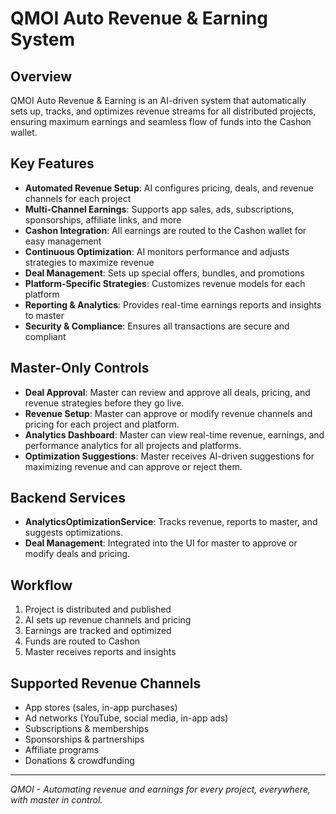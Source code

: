# QMOI Auto Revenue & Earning System

## Overview
QMOI Auto Revenue & Earning is an AI-driven system that automatically sets up, tracks, and optimizes revenue streams for all distributed projects, ensuring maximum earnings and seamless flow of funds into the Cashon wallet.

## Key Features
- **Automated Revenue Setup**: AI configures pricing, deals, and revenue channels for each project
- **Multi-Channel Earnings**: Supports app sales, ads, subscriptions, sponsorships, affiliate links, and more
- **Cashon Integration**: All earnings are routed to the Cashon wallet for easy management
- **Continuous Optimization**: AI monitors performance and adjusts strategies to maximize revenue
- **Deal Management**: Sets up special offers, bundles, and promotions
- **Platform-Specific Strategies**: Customizes revenue models for each platform
- **Reporting & Analytics**: Provides real-time earnings reports and insights to master
- **Security & Compliance**: Ensures all transactions are secure and compliant

## Master-Only Controls
- **Deal Approval**: Master can review and approve all deals, pricing, and revenue strategies before they go live.
- **Revenue Setup**: Master can approve or modify revenue channels and pricing for each project and platform.
- **Analytics Dashboard**: Master can view real-time revenue, earnings, and performance analytics for all projects and platforms.
- **Optimization Suggestions**: Master receives AI-driven suggestions for maximizing revenue and can approve or reject them.

## Backend Services
- **AnalyticsOptimizationService**: Tracks revenue, reports to master, and suggests optimizations.
- **Deal Management**: Integrated into the UI for master to approve or modify deals and pricing.

## Workflow
1. Project is distributed and published
2. AI sets up revenue channels and pricing
3. Earnings are tracked and optimized
4. Funds are routed to Cashon
5. Master receives reports and insights

## Supported Revenue Channels
- App stores (sales, in-app purchases)
- Ad networks (YouTube, social media, in-app ads)
- Subscriptions & memberships
- Sponsorships & partnerships
- Affiliate programs
- Donations & crowdfunding

---

*QMOI - Automating revenue and earnings for every project, everywhere, with master in control.* 